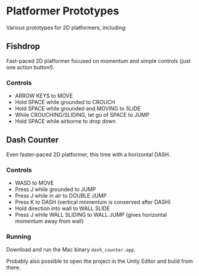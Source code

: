 # Platformer Prototypes
Various prototypes for 2D platformers, including:

## Fishdrop
Fast-paced 2D platformer focused on momentum and simple controls (just one action button!).

### Controls
- ARROW KEYS to MOVE
- Hold SPACE while grounded to CROUCH
- Hold SPACE while grounded and MOVING to SLIDE
- While CROUCHING/SLIDING, let go of SPACE to JUMP
- Hold SPACE while airborne to drop down

## Dash Counter
Even faster-paced 2D platformer, this time with a horizontal DASH.

### Controls
- WASD to MOVE
- Press J while grounded to JUMP
- Press J while in air to DOUBLE JUMP
- Press K to DASH (vertical momentum is conserved after DASH)
- Hold direction into wall to WALL SLIDE
- Press J while WALL SLIDING to WALL JUMP (gives horizontal momentum away from wall)

### Running
Download and run the Mac binary `dash_counter.app`.

Probably also possible to open the project in the Unity Editor and build from there.
